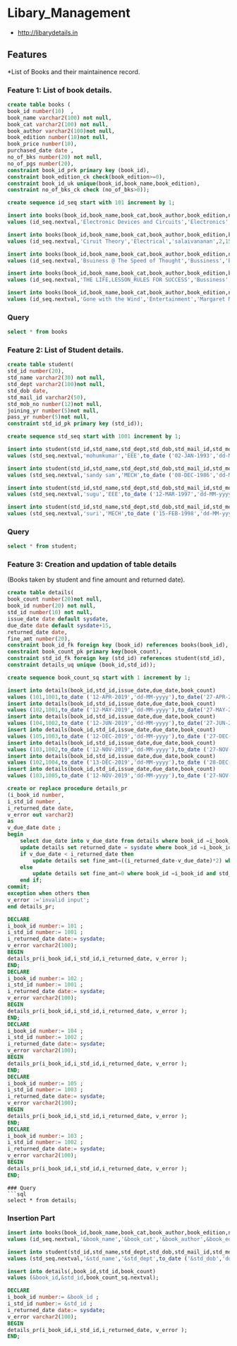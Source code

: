 # Libary_Management
* http://libarydetails.in

## Features
*List of Books and their maintainence record.

### Feature 1: List of book details.
```sql
create table books (
book_id number(10)  ,
book_name varchar2(100) not null,
book_cat varchar2(100) not null,
book_author varchar2(100)not null,
book_edition number(10)not null,
book_price number(10),
purchased_date date ,
no_of_bks number(20) not null,
no_of_pgs number(20),
constraint book_id_prk primary key (book_id),
constraint book_edition_ck check(book_edition>=0),
constraint book_id_uk unique(book_id,book_name,book_edition),
constraint no_of_bks_ck check (no_of_bks>0));

create sequence id_seq start with 101 increment by 1;

insert into books(book_id,book_name,book_cat,book_author,book_edition,no_of_bks,no_of_pgs,purchased_date)
values (id_seq.nextval,'Electronic Devices and Circuits','Electronics','Boylested,Robert.L',1,20,342,to_date ('15-FEB-1998','dd-MM-yyyy'));

insert into books(book_id,book_name,book_cat,book_author,book_edition,book_price,no_of_bks,no_of_pgs,purchased_date)
values (id_seq.nextval,'Ciruit Theory','Electrical','salaivananan',2,158,10,234,to_date ('15-FEB-2015','dd-MM-yyyy'));

insert into books(book_id,book_name,book_cat,book_author,book_edition,no_of_bks,no_of_pgs,purchased_date)
values (id_seq.nextval,'Bsuiness @ The Speed of Thought','Bussiness','Bill Gates',1,25,145,to_date ('15-FEB-2017','dd-MM-yyyy'));

insert into books(book_id,book_name,book_cat,book_author,book_edition,book_price,no_of_bks,no_of_pgs,purchased_date)
values (id_seq.nextval,'THE LIFE,LESSON_RULES FOR SUCCESS','Bussiness','Bill Gates',1,748,15,234,to_date ('15-FEB-2017','dd-MM-yyyy'));

insert into books(book_id,book_name,book_cat,book_author,book_edition,no_of_bks,no_of_pgs,purchased_date)
values (id_seq.nextval,'Gone with the Wind','Entertainment','Margaret Mitchell',1,5,543,to_date ('15-FEB-2017','dd-MM-yyyy'));

```
### Query
```sql
select * from books
```


### Feature 2: List of Student details.

```sql
create table student(
std_id number(20),
std_name varchar2(30) not null,
std_dept varchar2(100)not null,
std_dob date,
std_mail_id varchar2(50),
std_mob_no number(12)not null,
joining_yr number(5)not null,
pass_yr number(5)not null,
constraint std_id_pk primary key (std_id));

create sequence std_seq start with 1001 increment by 1;

insert into student(std_id,std_name,std_dept,std_dob,std_mail_id,std_mob_no,joining_yr,pass_yr)
values (std_seq.nextval,'mohumkumar','EEE',to_date ('02-JAN-1993','dd-MM-yyyy'),'mohu.momo@hotmail.com',8616261872,2016,2022);

insert into student(std_id,std_name,std_dept,std_dob,std_mail_id,std_mob_no,joining_yr,pass_yr)
values (std_seq.nextval,'sandy sam','MECH',to_date ('08-DEC-1986','dd-MM-yyyy'),'sam.bro@yahoo.com',9983762351,2014,2020);

insert into student(std_id,std_name,std_dept,std_dob,std_mail_id,std_mob_no,joining_yr,pass_yr)
values (std_seq.nextval,'sugu','EEE',to_date ('12-MAR-1997','dd-MM-yyyy'),'sugu.raja@gmail.com',8616261872,2016,2022);

insert into student(std_id,std_name,std_dept,std_dob,std_mail_id,std_mob_no,joining_yr,pass_yr)
values (std_seq.nextval,'suri','MECH',to_date ('15-FEB-1998','dd-MM-yyyy'),'suri.parotta@hotmail.com',8874663782,2012,2020);


```

### Query
```sql
select * from student;
```


### Feature 3: Creation and updation of table details 
(Books taken by student and fine amount and returned date).

```sql
create table details(
book_count number(20)not null,
book_id number(20) not null,
std_id number(10) not null,
issue_date date default sysdate,
due_date date default sysdate+15,
returned_date date,
fine_amt number(20),
constraint book_id_fk foreign key (book_id) references books(book_id),
constraint book_count_pk primary key(book_count),
constraint std_id_fk foreign key (std_id) references student(std_id),
constraint details_uq unique (book_id,std_id));

create sequence book_count_sq start with 1 increment by 1;

insert into details(book_id,std_id,issue_date,due_date,book_count)
values (101,1001,to_date ('12-APR-2019','dd-MM-yyyy'),to_date('27-APR-2019','dd-MM-yyyy'),book_count_sq.nextval);
insert into details(book_id,std_id,issue_date,due_date,book_count)
values (102,1001,to_date ('12-MAY-2019','dd-MM-yyyy'),to_date('27-MAY-2019','dd-MM-yyyy'),book_count_sq.nextval);
insert into details(book_id,std_id,issue_date,due_date,book_count)
values (104,1002,to_date ('12-JUN-2019','dd-MM-yyyy'),to_date('27-JUN-2019','dd-MM-yyyy'),book_count_sq.nextval);
insert into details(book_id,std_id,issue_date,due_date,book_count)
values (105,1003,to_date ('12-DEC-2019','dd-MM-yyyy'),to_date ('27-DEC-2019','dd-MM-yyyy'),book_count_sq.nextval);
insert into details(book_id,std_id,issue_date,due_date,book_count)
values (103,1002,to_date ('12-NOV-2019','dd-MM-yyyy'),to_date ('27-NOV-2019','dd-MM-yyyy'),book_count_sq.nextval);
insert into details(book_id,std_id,issue_date,due_date,book_count)
values (102,1004,to_date ('13-DEC-2019','dd-MM-yyyy'),to_date ('28-DEC-2019','dd-MM-yyyy'),book_count_sq.nextval);
insert into details(book_id,std_id,issue_date,due_date,book_count)
values (103,1005,to_date ('12-NOV-2019','dd-MM-yyyy'),to_date ('27-NOV-2019','dd-MM-yyyy'),book_count_sq.nextval);

create or replace procedure details_pr
(i_book_id number,
i_std_id number ,
i_returned_date date,
v_error out varchar2)
as
v_due_date date ;
begin
    select due_date into v_due_date from details where book_id =i_book_id and std_id=i_std_id;
    update details set returned_date = sysdate where book_id =i_book_id and std_id =i_std_id;
    if v_due_date < i_returned_date then
        update details set fine_amt=((i_returned_date-v_due_date)*2) where book_id =i_book_id and std_id =i_std_id;
    else 
        update details set fine_amt=0 where book_id =i_book_id and std_id =i_std_id;
    end if;
commit;
exception when others then
v_error :='invalid input'; 
end details_pr;

DECLARE
i_book_id number:= 101 ;
i_std_id number:= 1001 ;
i_returned_date date:= sysdate;
v_error varchar2(100);
BEGIN
details_pr(i_book_id,i_std_id,i_returned_date, v_error );
END;
DECLARE
i_book_id number:= 102 ;
i_std_id number:= 1001 ;
i_returned_date date:= sysdate;
v_error varchar2(100);
BEGIN
details_pr(i_book_id,i_std_id,i_returned_date, v_error );
END;
DECLARE
i_book_id number:= 104 ;
i_std_id number:= 1002 ;
i_returned_date date:= sysdate;
v_error varchar2(100);
BEGIN
details_pr(i_book_id,i_std_id,i_returned_date, v_error );
END;
DECLARE
i_book_id number:= 105 ;
i_std_id number:= 1003 ;
i_returned_date date:= sysdate;
v_error varchar2(100);
BEGIN
details_pr(i_book_id,i_std_id,i_returned_date, v_error );
END;
DECLARE
i_book_id number:= 103 ;
i_std_id number:= 1002 ;
i_returned_date date:= sysdate;
v_error varchar2(100);
BEGIN
details_pr(i_book_id,i_std_id,i_returned_date, v_error );
END;
```

```
### Query
```sql
select * from details;
```

### Insertion Part
```sql
insert into books(book_id,book_name,book_cat,book_author,book_edition,no_of_bks,no_of_pgs,purchased_date)
values (id_seq.nextval,'&book_name','&book_cat','&book_author',&book_edition,&no_of_bks,&no_of_pgs,&purchased_date);

insert into student(std_id,std_name,std_dept,std_dob,std_mail_id,std_mob_no,joining_yr,pass_yr)
values (std_seq.nextval,'&std_name','&std_dept',to_date ('&std_dob','dd-MM-yyyy'),'&std_mail_id',&std_mob_no,&joining_yr,&pass_yr);

insert into details(,book_id,std_id,book_count)
values (&book_id,&std_id,book_count_sq.nextval);

DECLARE
i_book_id number:= &book_id ;
i_std_id number:= &std_id ;
i_returned_date date:= sysdate;
v_error varchar2(100);
BEGIN
details_pr(i_book_id,i_std_id,i_returned_date, v_error );
END;

```
